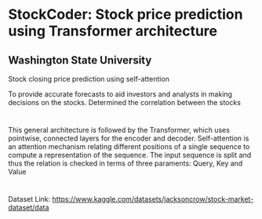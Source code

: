 # StockCoder: Stock price prediction using Transformer architecture
## Washington State University

Stock closing price prediction using self-attention


To provide accurate forecasts to aid investors and analysts in making decisions on the stocks. Determined the correlation between the stocks
#
This general architecture is followed by the Transformer, which uses pointwise, connected layers for the
encoder and decoder. Self-attention is an attention mechanism relating different positions of a single
sequence to compute a representation of the sequence. The input sequence is split and thus the relation is
checked in terms of three paraments: Query, Key and Value
#
Dataset Link: https://www.kaggle.com/datasets/jacksoncrow/stock-market-dataset/data
#
